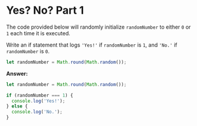# Yes? No? Part 1

The code provided below will randomly initialize `randomNumber` to either `0` or `1` each time it is executed.

Write an if statement that logs `'Yes!'` if `randomNumber` is `1`, and `'No.'` if `randomNumber` is `0`.

```js
let randomNumber = Math.round(Math.random());
```


**Answer:**

```js
let randomNumber = Math.round(Math.random());

if (randomNumber === 1) {
  console.log('Yes!');
} else {
  console.log('No.');
}
```